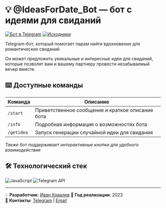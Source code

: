 # 💡 @IdeasForDate_Bot — бот с идеями для свиданий

[![Бот в Telegram](https://img.shields.io/badge/-ПОПРОБОВАТЬ-26A5E4?style=for-the-badge&logo=telegram&logoColor=white)](https://t.me/IdeasForDate_Bot)
[![Исходники](https://img.shields.io/badge/-КОД-181717?style=for-the-badge&logo=github&logoColor=white)](https://github.com/ivkovalevv/ideas-for-date-bot)

Telegram-бот, который помогает парам найти вдохновение для романтических свиданий

Он может предложить уникальные и интересные идеи для свиданий, которые позволят вам и вашему партнеру провести незабываемый вечер вместе.

## ⌨️ Доступные команды

| Команда | Описание |
|---------|----------|
| `/start` | Приветственное сообщение и краткое описание бота |
| `/info` | Подробная информация о возможностях бота |
| `/getidea` | Запуск генерации случайной идеи для свидания |

*Также бот поддерживает интерактивные кнопки для удобного взаимодействия*

## 🛠 Технологический стек

![JavaScript](https://img.shields.io/badge/-JavaScript-F7DF1E?style=for-the-badge&logo=javascript&logoColor=black)
![Telegram API](https://img.shields.io/badge/-Telegram_API-26A5E4?style=for-the-badge&logo=telegram&logoColor=white)

---

💡 **Разработчик**: [Иван Ковалев](https://kovalev-site.ru) 
📅 **Год реализации**: 2023  
📩 **Контакты**: [Telegram](https://t.me/x_kovalev) | [Email](mailto:ivkovalevv@gmail.ru)